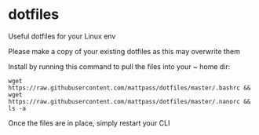 dotfiles
========

Useful dotfiles for your Linux env

Please make a copy of your existing dotfiles as this may overwrite them

Install by running this command to pull the files into your ~ home dir:

```
wget https://raw.githubusercontent.com/mattpass/dotfiles/master/.bashrc && wget https://raw.githubusercontent.com/mattpass/dotfiles/master/.nanorc && ls -a
```

Once the files are in place, simply restart your CLI